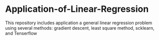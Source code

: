 # Application-of-Linear-Regression
This repository includes application a general linear regression problem using several methods: gradient descent, least square method, scklearn, and Tenserflow
